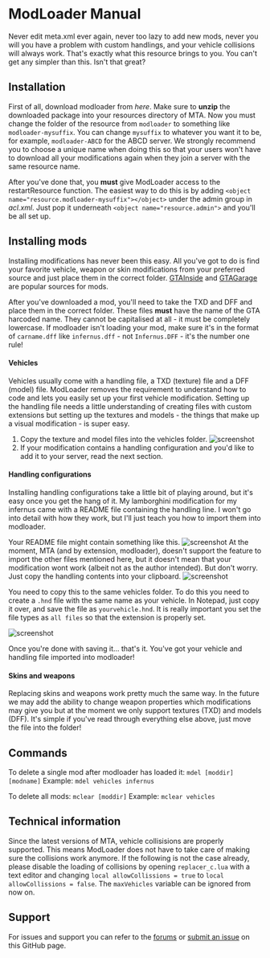 ModLoader Manual
=========================

Never edit meta.xml ever again, never too lazy to add new mods, never you will you have a problem with custom handlings, and your vehicle collisions will always work. That's exactly what this resource brings to you. You can't get any simpler than this. Isn't that great?

Installation
------------

First of all, download modloader from *here*. Make sure to **unzip** the downloaded package into your resources directory of MTA. Now you must change the folder of the resource from `modloader` to something like `modloader-mysuffix`. You can change `mysuffix` to whatever you want it to be, for example, `modloader-ABCD` for the ABCD server. We strongly recommend you to choose a unique name when doing this so that your users won't have to download all your modifications again when they join a server with the same resource name.

After you've done that, you **must** give ModLoader access to the restartResource function. The easiest way to do this is by adding `<object name="resource.modloader-mysuffix"></object>` under the admin group in _acl.xml_. Just pop it underneath `<object name="resource.admin">` and you'll be all set up.

Installing mods
---------------

Installing modifications has never been this easy. All you've got to do is find your favorite vehicle, weapon or skin modifications from your preferred source and just place them in the correct folder. [GTAInside][3] and [GTAGarage][4] are popular sources for mods.

After you've downloaded a mod, you'll need to take the TXD and DFF and place them in the correct folder. These files **must** have the name of the GTA harcoded name. They cannot be capitalised at all - it must be completely lowercase. If modloader isn't loading your mod, make sure it's in the format of `carname.dff` like `infernus.dff` - not `Infernus.DFF` - it's the number one rule!

#### Vehicles
Vehicles usually come with a handling file, a TXD (texture) file and a DFF (model) file. ModLoader removes the requirement to understand how to code and lets you easily set up your first vehicle modification. Setting up the handling file needs a little understanding of creating files with custom extensions but setting up the textures and models - the things that make up a visual modification - is super easy.

1. Copy the texture and model files into the vehicles folder. ![screenshot](http://puu.sh/6nkEz.png)
2. If your modification contains a handling configuration and you'd like to add it to your server, read the next section.

#### Handling configurations
Installing handling configurations take a little bit of playing around, but it's easy once you get the hang of it. My lamborghini modification for my infernus came with a README file containing the handling line. I won't go into detail with how they work, but I'll just teach you how to import them into modloader.

Your README file might contain something like this. ![screenshot](http://puu.sh/6nncT.png)
At the moment, MTA (and by extension, modloader), doesn't support the feature to import the other files mentioned here, but it doesn't mean that your modification wont work (albeit not as the author intended). But don't worry. Just copy the handling contents into your clipboard. ![screenshot](http://puu.sh/6nnje.png)

You need to copy this to the same vehicles folder. To do this you need to create a `.hnd` file with the same name as your vehicle. In Notepad, just copy it over, and save the file as `yourvehicle.hnd`. It is really important you set the file types as `all files` so that the extension is properly set.

![screenshot](http://puu.sh/6nmef.png)

Once you're done with saving it... that's it. You've got your vehicle and handling file imported into modloader!

#### Skins and weapons
Replacing skins and weapons work pretty much the same way. In the future we may add the ability to change weapon properties which modifications may give you but at the moment we only support textures (TXD) and models (DFF). It's simple if you've read through everything else above, just move the file into the folder!

Commands
-----

To delete a single mod after modloader has loaded it: `mdel [moddir] [modname]`
Example: `mdel vehicles infernus`

To delete all mods: `mclear [moddir]`
Example: `mclear vehicles`

Technical information
---------------------

Since the latest versions of MTA, vehicle collisisions are properly supported. This means ModLoader does not have to take care of making sure the collisions work anymore. If the following is not the case already, please disable the loading of collisions by opening `replacer_c.lua` with a text editor and changing `local allowCollissions = true` to `local allowCollissions = false`. The `maxVehicles` variable can be ignored from now on.

Support
-------

For issues and support you can refer to the [forums][1] or [submit an issue][2] on this GitHub page.


[1]: http://forum.mtasa.com/viewtopic.php?f=108&t=36481
[2]: https://github.com/Deltanic/modloader/issues
[3]: http://www.gtainside.com/en/
[4]: http://www.gtagarage.com/
